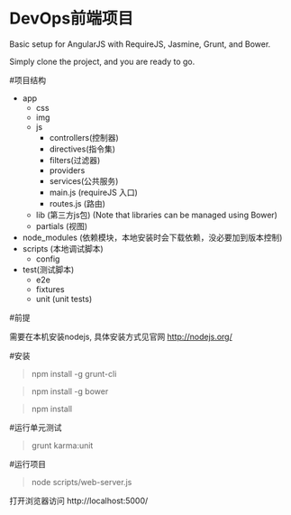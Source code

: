 DevOps前端项目
=====================


Basic setup for AngularJS with RequireJS, Jasmine, Grunt, and Bower.

Simply clone the project, and you are ready to go.

#项目结构

- app
	- css
	- img
	- js
		- controllers(控制器)
		- directives(指令集)
		- filters(过滤器)
		- providers
		- services(公共服务)
		- main.js (requireJS 入口)
		- routes.js (路由)
	- lib (第三方js包) (Note that libraries can be managed using Bower)
	- partials (视图)
- node_modules	(依赖模块，本地安装时会下载依赖，没必要加到版本控制)
- scripts (本地调试脚本)
	- config
- test(测试脚本)
	- e2e
	- fixtures
	- unit (unit tests)

#前提

需要在本机安装nodejs, 具体安装方式见官网 http://nodejs.org/

#安装

> npm install -g grunt-cli

> npm install -g bower

> npm install

#运行单元测试

> grunt karma:unit

#运行项目

> node scripts/web-server.js

打开浏览器访问 http://localhost:5000/